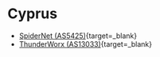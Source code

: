 # Cyprus

- [SpiderNet (AS5425)](http://looking-glass.spidernet.net:90/){target=_blank}
- [ThunderWorx (AS13033)](http://noc.thunderworx.net/cgi-bin/public/traceroute.pl){target=_blank}
